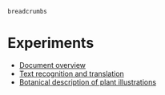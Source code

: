 `breadcrumbs`

# Experiments

- [Document overview](document-overview)
- [Text recognition and translation](text-recognition-and-translation)
- [Botanical description of plant illustrations](botanical-description)
